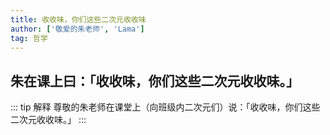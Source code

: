 ```yaml
---
title: 收收味，你们这些二次元收收味
author: ['敬爱的朱老师', 'Lama']
tag: 哲学
---
```

## 朱在课上曰：「收收味，你们这些二次元收收味。」

::: tip 解释
尊敬的朱老师在课堂上（向班级内二次元们）说：「收收味，你们这些二次元收收味。」
:::
